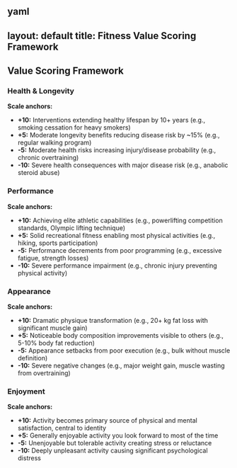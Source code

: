 yaml
---
layout: default
title: Fitness Value Scoring Framework
---

## Value Scoring Framework

### Health & Longevity
**Scale anchors:**
- **+10:** Interventions extending healthy lifespan by 10+ years (e.g., smoking cessation for heavy smokers)
- **+5:** Moderate longevity benefits reducing disease risk by ~15% (e.g., regular walking program)
- **-5:** Moderate health risks increasing injury/disease probability (e.g., chronic overtraining)
- **-10:** Severe health consequences with major disease risk (e.g., anabolic steroid abuse)

### Performance
**Scale anchors:**
- **+10:** Achieving elite athletic capabilities (e.g., powerlifting competition standards, Olympic lifting technique)
- **+5:** Solid recreational fitness enabling most physical activities (e.g., hiking, sports participation)
- **-5:** Performance decrements from poor programming (e.g., excessive fatigue, strength losses)
- **-10:** Severe performance impairment (e.g., chronic injury preventing physical activity)

### Appearance
**Scale anchors:**
- **+10:** Dramatic physique transformation (e.g., 20+ kg fat loss with significant muscle gain)
- **+5:** Noticeable body composition improvements visible to others (e.g., 5-10% body fat reduction)
- **-5:** Appearance setbacks from poor execution (e.g., bulk without muscle definition)
- **-10:** Severe negative changes (e.g., major weight gain, muscle wasting from overtraining)

### Enjoyment
**Scale anchors:**
- **+10:** Activity becomes primary source of physical and mental satisfaction, central to identity
- **+5:** Generally enjoyable activity you look forward to most of the time
- **-5:** Unenjoyable but tolerable activity creating stress or reluctance
- **-10:** Deeply unpleasant activity causing significant psychological distress
